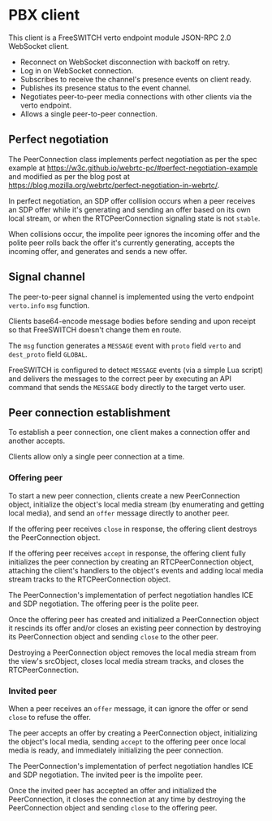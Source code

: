# PBX client

This client is
a FreeSWITCH verto endpoint module
JSON-RPC 2.0 WebSocket client.

- Reconnect on WebSocket disconnection with backoff on retry.
- Log in on WebSocket connection.
- Subscribes to receive
  the channel's presence events
  on client ready.
- Publishes its presence status
  to the event channel.
- Negotiates peer-to-peer media connections
  with other clients 
  via the verto endpoint.
- Allows a single peer-to-peer connection.


## Perfect negotiation

The PeerConnection class
implements perfect negotiation
as per the spec example at
https://w3c.github.io/webrtc-pc/#perfect-negotiation-example
and modified as per the blog post at
https://blog.mozilla.org/webrtc/perfect-negotiation-in-webrtc/.

In perfect negotiation,
an SDP offer collision occurs
when a peer receives an SDP offer
while it's generating and sending
an offer based on its own local stream,
or when the RTCPeerConnection signaling state
is not `stable`.

When collisions occur,
the impolite peer
ignores the incoming offer
and the polite peer
rolls back the offer it's
currently generating,
accepts the incoming offer,
and generates and sends a new offer.


## Signal channel

The peer-to-peer signal channel
is implemented using the verto endpoint
`verto.info` `msg` function.

Clients base64-encode message bodies
before sending and upon receipt
so that FreeSWITCH doesn't change them
en route.

The `msg` function
generates a `MESSAGE` event
with `proto` field `verto`
and `dest_proto` field `GLOBAL`.

FreeSWITCH is configured
to detect `MESSAGE` events
(via a simple Lua script)
and delivers the messages
to the correct peer
by executing an API command
that sends the `MESSAGE` body
directly to the target verto user.


## Peer connection establishment

To establish a peer connection,
one client makes a connection offer
and another accepts.

Clients allow
only a single peer connection
at a time.

### Offering peer

To start a new peer connection,
clients create a new PeerConnection object,
initialize the object's local media stream
(by enumerating and getting local media),
and send an `offer` message
directly to another peer.

If the offering peer receives `close` in response,
the offering client destroys the PeerConnection object.

If the offering peer receives `accept` in response,
the offering client fully initializes the peer connection
by creating an RTCPeerConnection object,
attaching the client's handlers to the object's events
and adding local media stream tracks
to the RTCPeerConnection object.

The PeerConnection's
implementation of perfect negotiation
handles ICE and SDP negotiation.
The offering peer
is the polite peer.

Once the offering peer
has created and initialized
a PeerConnection object
it rescinds its offer
and/or closes an existing peer connection
by destroying its PeerConnection object
and sending `close` to the other peer.

Destroying a PeerConnection object
removes the local media stream from the view's srcObject,
closes local media stream tracks,
and closes the RTCPeerConnection.

### Invited peer

When a peer receives an `offer` message,
it can ignore the offer
or send `close`
to refuse the offer.

The peer accepts an offer
by creating a PeerConnection object,
initializing the object's local media,
sending `accept` to the offering peer
once local media is ready,
and immediately initializing the peer connection.

The PeerConnection's
implementation of perfect negotiation
handles ICE and SDP negotiation.
The invited peer
is the impolite peer.

Once the invited peer
has accepted an offer
and initialized the PeerConnection,
it closes the connection
at any time
by destroying the PeerConnection object
and sending `close` to the offering peer.
